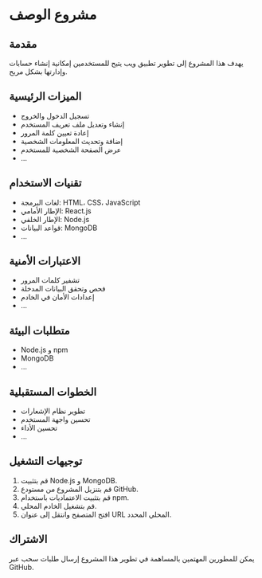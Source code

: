 # مشروع الوصف

## مقدمة
يهدف هذا المشروع إلى تطوير تطبيق ويب يتيح للمستخدمين إمكانية إنشاء حسابات وإدارتها بشكل مريح.

## الميزات الرئيسية
- تسجيل الدخول والخروج
- إنشاء وتعديل ملف تعريف المستخدم
- إعادة تعيين كلمة المرور
- إضافة وتحديث المعلومات الشخصية
- عرض الصفحة الشخصية للمستخدم
- ...

## تقنيات الاستخدام
- لغات البرمجة: HTML، CSS، JavaScript
- الإطار الأمامي: React.js
- الإطار الخلفي: Node.js
- قواعد البيانات: MongoDB
- ...

## الاعتبارات الأمنية
- تشفير كلمات المرور
- فحص وتحقق البيانات المدخلة
- إعدادات الأمان في الخادم
- ...

## متطلبات البيئة
- Node.js و npm
- MongoDB
- ...

## الخطوات المستقبلية
- تطوير نظام الإشعارات
- تحسين واجهة المستخدم
- تحسين الأداء
- ...

## توجيهات التشغيل
1. قم بتثبيت Node.js و MongoDB.
2. قم بتنزيل المشروع من مستودع GitHub.
3. قم بتثبيت الاعتماديات باستخدام npm.
4. قم بتشغيل الخادم المحلي.
5. افتح المتصفح وانتقل إلى عنوان URL المحلي المحدد.

## الاشتراك
يمكن للمطورين المهتمين بالمساهمة في تطوير هذا المشروع إرسال طلبات سحب عبر GitHub.

